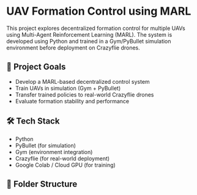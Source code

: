 # UAV Formation Control using MARL

This project explores decentralized formation control for multiple UAVs using Multi-Agent Reinforcement Learning (MARL). The system is developed using Python and trained in a Gym/PyBullet simulation environment before deployment on Crazyflie drones.

## 🚀 Project Goals

- Develop a MARL-based decentralized control system
- Train UAVs in simulation (Gym + PyBullet)
- Transfer trained policies to real-world Crazyflie drones
- Evaluate formation stability and performance

## 🛠️ Tech Stack

- Python
- PyBullet (for simulation)
- Gym (environment integration)
- Crazyflie (for real-world deployment)
- Google Colab / Cloud GPU (for training)

## 📁 Folder Structure

<content>
